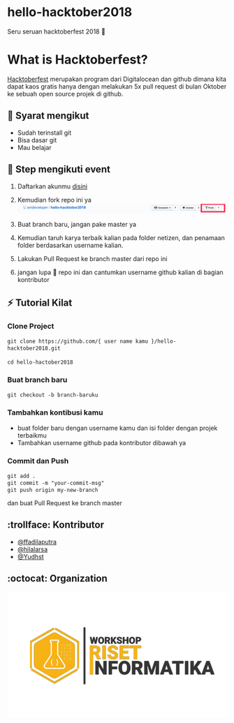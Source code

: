 # hello-hacktober2018
Seru seruan hacktoberfest 2018 :checkered_flag:

# What is Hacktoberfest?

[Hacktoberfest](hacktoberfest.digitalocean.com) merupakan program dari Digitalocean dan github dimana kita dapat kaos gratis hanya dengan melakukan 5x pull request di bulan Oktober ke sebuah open source projek di github.

## :pushpin: Syarat mengikut
- Sudah terinstall git
- Bisa dasar git
- Mau belajar

## :scroll: Step mengikuti event

1. Daftarkan akunmu [disini](https://hacktoberfest.digitalocean.com)

2. Kemudian fork repo ini ya
![forks](res/forks.png)

3. Buat branch baru, jangan pake master ya

4. Kemudian taruh karya terbaik kalian pada folder netizen, dan penamaan folder berdasarkan username kalian.

5. Lakukan Pull Request ke branch master dari repo ini

6. jangan lupa :star2: repo ini dan cantumkan username github kalian di bagian kontributor

## :zap: Tutorial Kilat

### Clone Project
```
git clone https://github.com/{ user name kamu }/hello-hacktober2018.git

cd hello-hactober2018
```

### Buat branch baru
```
git checkout -b branch-baruku
```

### Tambahkan kontibusi kamu
- buat folder baru dengan username kamu dan isi folder dengan projek terbaikmu
- Tambahkan username github pada kontributor dibawah ya

### Commit dan Push
```
git add .
git commit -m "your-commit-msg"
git push origin my-new-branch
```
dan buat Pull Request ke branch master

## :trollface: Kontributor

- [@ffadilaputra](https://github.com/ffadilaputra)
- [@hilalarsa](https://github.com/hilalarsa)
- [@Yudhst](https://github.com/Yudhst)

## :octocat: Organization
![](res/item.png)
